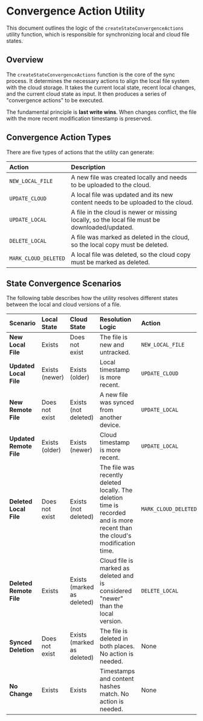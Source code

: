 # Convergence Action Utility

This document outlines the logic of the `createStateConvergenceActions` utility function, which is responsible for synchronizing local and cloud file states.

## Overview

The `createStateConvergenceActions` function is the core of the sync process. It determines the necessary actions to align the local file system with the cloud storage. It takes the current local state, recent local changes, and the current cloud state as input. It then produces a series of "convergence actions" to be executed.

The fundamental principle is **last write wins**. When changes conflict, the file with the more recent modification timestamp is preserved.

## Convergence Action Types

There are five types of actions that the utility can generate:

| Action | Description |
| :--- | :--- |
| `NEW_LOCAL_FILE` | A new file was created locally and needs to be uploaded to the cloud. |
| `UPDATE_CLOUD` | A local file was updated and its new content needs to be uploaded to the cloud. |
| `UPDATE_LOCAL` | A file in the cloud is newer or missing locally, so the local file must be downloaded/updated. |
| `DELETE_LOCAL` | A file was marked as deleted in the cloud, so the local copy must be deleted. |
| `MARK_CLOUD_DELETED` | A local file was deleted, so the cloud copy must be marked as deleted. |

## State Convergence Scenarios

The following table describes how the utility resolves different states between the local and cloud versions of a file.

| Scenario | Local State | Cloud State | Resolution Logic | Action |
| :--- | :--- | :--- | :--- | :--- |
| **New Local File** | Exists | Does not exist | The file is new and untracked. | `NEW_LOCAL_FILE` |
| **Updated Local File** | Exists (newer) | Exists (older) | Local timestamp is more recent. | `UPDATE_CLOUD` |
| **New Remote File** | Does not exist | Exists (not deleted) | A new file was synced from another device. | `UPDATE_LOCAL` |
| **Updated Remote File** | Exists (older) | Exists (newer) | Cloud timestamp is more recent. | `UPDATE_LOCAL` |
| **Deleted Local File** | Does not exist | Exists (not deleted) | The file was recently deleted locally. The deletion time is recorded and is more recent than the cloud's modification time. | `MARK_CLOUD_DELETED` |
| **Deleted Remote File** | Exists | Exists (marked as deleted) | Cloud file is marked as deleted and is considered "newer" than the local version. | `DELETE_LOCAL` |
| **Synced Deletion** | Does not exist | Exists (marked as deleted) | The file is deleted in both places. No action is needed. | None |
| **No Change** | Exists | Exists | Timestamps and content hashes match. No action is needed. | None |
